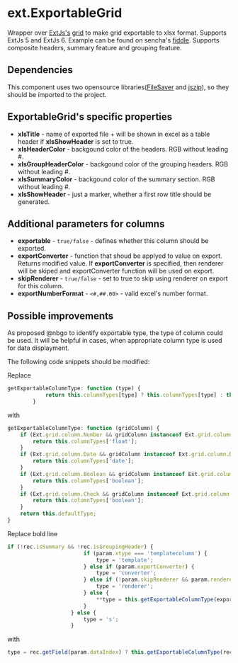 # ext.ExportableGrid
Wrapper over [ExtJs's](https://www.sencha.com/products/extjs/#overview) [grid](http://docs.sencha.com/extjs/6.0/6.0.1-classic/#!/api/Ext.grid.Panel) to make grid exportable to xlsx format. Supports ExtJs 5 and ExtJs 6. Example can be found on sencha's [fiddle](https://fiddle.sencha.com/#fiddle/t37). Supports composite headers, summary feature and grouping feature.

Dependencies
------------
This component uses two opensource libraries([FileSaver](https://github.com/eligrey/FileSaver.js) and [jszip](https://github.com/Stuk/jszip)), so they should be imported to the project.

ExportableGrid's specific properties
--------------------------
- **xlsTitle** - name of exported file + will be shown in excel as a table header if **xlsShowHeader** is set to true.
- **xlsHeaderColor** - backgound color of the headers. RGB without leading #.
- **xlsGroupHeaderColor** - backgound color of the grouping headers. RGB without leading #.
- **xlsSummaryColor** - backgound color of the summary section. RGB without leading #.
- **xlsShowHeader** - just a marker, whether a first row title should be generated.

Additional parameters for columns
---------------------------------
- **exportable** - `true/false` - defines whether this column should be exported. 
- **exportConverter** - function that shoud be applyed to value on export. Returns modified value. If **exportConverter** is specified, then renderer will be skiped and exportConverter function will be used on export. 
- **skipRenderer** - `true/false` - set to true to skip using renderer on export for this column. 
- **exportNumberFormat** - `<#,##.00>` - valid excel's number format.

Possible improvements
-----------------------
As proposed @nbgo to identify exportable type, the type of column could be used. 
It will be helpful in cases, when appropriate column type is used for data displayment.

The following code snippets should be modified:

Replace
```javascript
getExportableColumnType: function (type) {
            return this.columnTypes[type] ? this.columnTypes[type] : this.defaultType;
        }
```

with

```javascript
getExportableColumnType: function (gridColumn) {
    if (Ext.grid.column.Number && gridColumn instanceof Ext.grid.column.Number) {
        return this.columnTypes['float'];
    }
    if (Ext.grid.column.Date && gridColumn instanceof Ext.grid.column.Date) {
        return this.columnTypes['date'];
    }
    if (Ext.grid.column.Boolean && gridColumn instanceof Ext.grid.column.Boolean) {
        return this.columnTypes['boolean'];
    }
    if (Ext.grid.column.Check && gridColumn instanceof Ext.grid.column.Check) {
        return this.columnTypes['boolean'];
    }
    return this.defaultType;
}
```

Replace bold line
```javascript
if (!rec.isSummary && !rec.isGroupingHeader) {
                        if (param.xtype === 'templatecolumn') {
                            type = 'template';
                        } else if (param.exportConverter) {
                            type = 'converter';
                        } else if (!param.skipRenderer && param.renderer) {
                            type = 'renderer';
                        } else {
                            **type = this.getExportableColumnType(exportTask.exportableColumns[j]);**
                        }
                    } else {
                        type = 's';
                    }
```

with
```javascript
type = rec.getField(param.dataIndex) ? this.getExportableColumnType(rec.getField(param.dataIndex).type) : this.defaultType;
```
